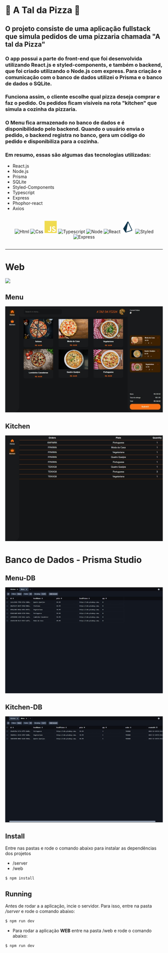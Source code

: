 # :pizza: A Tal da Pizza :pizza:

## O projeto consiste de uma aplicação fullstack que simula pedidos de uma pizzaria chamada "A tal da Pizza"

### O app possui a parte do front-end que foi desenvolvida utilizando React.js e styled-components, e também o backend, que foi criado utilizando o Node.js com express. Para criação e comunicação com o banco de dados utilizei o Prisma e o banco de dados o SQLite.

### Funciona assim, o cliente escolhe qual pizza deseja comprar e faz o pedido. Os pedidos ficam visíveis na rota "kitchen" que simula a cozinha da pizzaria.
### O Menu fica armazenado no banco de dados e é disponibilidado pelo backend. Quando o usuário envia o pedido, o backend registra no banco, gera um código do pedido e disponibiliza para a cozinha.


### Em resumo, essas são algumas das tecnologias utilizadas:
- React.js
- Node.js
- Prisma
- SQLite
- Styled-Components
- Typescript
- Express
- Phophor-react
- Axios

<div align="center" style="display: inline_block"><br>
  <img src="https://www.vectorlogo.zone/logos/w3_html5/w3_html5-icon.svg" alt="Html" title="Html" width="40" height="40"/>
  <img src="https://www.vectorlogo.zone/logos/w3_css/w3_css-icon.svg" alt="Css" title="Css" width="40" height="40"/>
  <img src="https://raw.githubusercontent.com/devicons/devicon/master/icons/javascript/javascript-plain.svg" alt="Javascript" title="Javascript" width="40"/>
  <img src="https://www.vectorlogo.zone/logos/typescriptlang/typescriptlang-icon.svg" alt="Typescript" title="Typescript" width="40" height="40"/>
  <img src="https://www.vectorlogo.zone/logos/nodejs/nodejs-icon.svg" alt="Node" title="Node" width="40" height="40"/>
  <img src="https://www.vectorlogo.zone/logos/reactjs/reactjs-icon.svg" alt="React" title="React" width="40" height="40"/>
  <img src="https://github.com/vscode-icons/vscode-icons/blob/master/icons/file_type_light_prisma.svg" alt="Prisma" title="Prisma" width="40" height="40"/>
  <img src="https://cdn.worldvectorlogo.com/logos/styled-components-1.svg" alt="Styled" title="styled" width="40" height="40"/>
  <img src="https://cdn.worldvectorlogo.com/logos/express-109.svg" alt="Express" title="Express" width="40" height="40"/>
</div>
<br>

<hr>

# Web

<img src="Imagens-Projeto/gif.gif">

## Menu

<img src="Imagens-Projeto/Menu.jpeg">

## Kitchen

<img src="Imagens-Projeto/Kitchen.jpeg">

# Banco de Dados - Prisma Studio

## Menu-DB

<img src="Imagens-Projeto/Menu-db.jpeg">

## Kitchen-DB

<img src="Imagens-Projeto/Kitchen-db.jpeg">

## Install
Entre nas pastas e rode o comando abaixo para instalar as dependências dos projetos
- /server
- /web
```sh
$ npm install
```
## Running
Antes de rodar a a aplicação, incie o servidor. Para isso, entre na pasta */server* e rode o comando abaixo:
```sh
$ npm run dev
```
- Para rodar a aplicação **WEB** entre na pasta /web e rode o comando abaixo:
```sh
$ npm run dev
```
